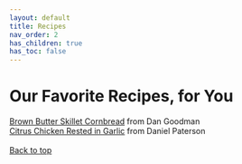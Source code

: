 ```yaml
---
layout: default
title: Recipes
nav_order: 2
has_children: true
has_toc: false
---
```


# Our Favorite Recipes, for You

[Brown Butter Skillet Cornbread](recipes/dan.md) from Dan Goodman
<br>
[Citrus Chicken Rested in Garlic](recipes/daniel.md) from Daniel Paterson
<br>
<br>
[Back to top](top)
